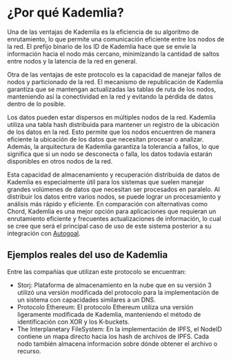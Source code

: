 # ¿Por qué Kademlia?

Una de las ventajas de Kademlia es la eficiencia de su algoritmo de enrutamiento, lo que permite una comunicación eficiente entre los nodos de la red. El prefijo binario de los ID de Kademlia hace que se envíe la información hacia el nodo más cercano, minimizando la cantidad de saltos entre nodos y la latencia de la red en general.

Otra de las ventajas de este protocolo es la capacidad de manejar fallos de nodos y particionado de la red. El mecanismo de republicación de Kademlia garantiza que se mantengan actualizadas las tablas de ruta de los nodos, manteniendo así la conectividad en la red y evitando la pérdida de datos dentro de lo posible.

Los datos pueden estar dispersos en múltiples nodos de la red. Kademlia utiliza una tabla hash distribuida para mantener un registro de la ubicación de los datos en la red. Esto permite que los nodos encuentren de manera eficiente la ubicación de los datos que necesitan procesar o analizar. Además, la arquitectura de Kademlia garantiza la tolerancia a fallos, lo que significa que si un nodo se desconecta o falla, los datos todavía estarán disponibles en otros nodos de la red.

Esta capacidad de almacenamiento y recuperación distribuida de datos de Kademlia es especialmente útil para los sistemas que suelen manejar grandes volúmenes de datos que necesitan ser procesados en paralelo. Al distribuir los datos entre varios nodos, se puede lograr un procesamiento y análisis más rápido y eficiente. En comparación con alternativas como Chord, Kademlia es una mejor opción para aplicaciones que requieran un enrutamiento eficiente y frecuentes actualizaciones de información, lo cual se cree que será el principal caso de uso de este sistema posterior a su integración con [Autogoal](https://github.com/autogoal/autogoal).

## Ejemplos reales del uso de Kademlia

Entre las compañías que utilizan este protocolo se encuentran:

- Storj: Plataforma de almacenamiento en la nube que en su versión 3 utilizó una versión modificada del protocolo para la implementación de un sistema con capacidades similares a un DNS.
- Protocolo Ethereum: El protocolo Ethereum utiliza una versión ligeramente modificada de Kademlia, manteniendo el método de identificación con XOR y los K-buckets.
- The Interplanetary FileSystem: En la implementación de IPFS, el NodeID contiene un mapa directo hacia los hash de archivos de IPFS. Cada nodo también almacena información sobre dónde obtener el archivo o recurso.
